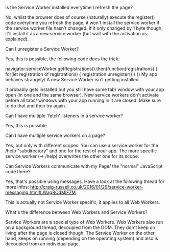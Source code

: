 Is the Service Worker installed everytime I refresh the page?

No, whilst the browser does of course (naturally) execute the register()  code everytime you refresh the page, it won't install the service worker if the service worker file hasn't changed. If it only changed by 1 byte though, it'll install it as a new service worker (but wait with the activation as explained).

Can I unregister a Service Worker?

Yes, this is possible, the following code does the trick:

navigator.serviceWorker.getRegistrations().then(function(registrations) {
 for(let registration of registrations) {
  registration.unregister()
} })
My app behaves strangely/ A new Service Worker isn't getting installed.

It probably gets installed but you still have some tab/ window with your app open (in one and the same browser). New service workers don't activate before all tabs/ windows with your app running in it are closed. Make sure to do that and then try again.

Can I have multiple 'fetch' listeners in a service worker?

Yes, this is possible.

Can I have multiple service workers on a page?

Yes, but only with different scopes. You can use a service worker for the /help "subdirectory" and one for the rest of your app. The more specific service worker (=> /help) overwrites the other one for its scope.

Can Service Workers communicate with my Page/ the "normal" JavaScript code there?

Yes, that's possible using messages. Have a look at the following thread for more infos: http://craig-russell.co.uk/2016/01/29/service-worker-messaging.html#.WagROdMjF7M

This is actually not Service Worker specific, it applies to all Web Workers.

What's the difference between Web Workers and Service Workers?

Service Workers are a special type of Web Workers. Web Workers also run on a background thread, decoupled from the DOM. They don't keep on living after the page is closed though. The Service Worker on the other hand, keeps on running (depending on the operating system) and also is decoupled from an individual page.
